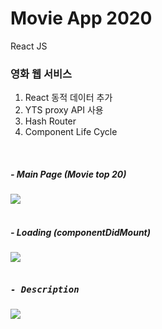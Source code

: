 # Movie App 2020

React JS

### 영화 웹 서비스
1. React 동적 데이터 추가
2. YTS proxy API 사용
3. Hash Router
4. Component Life Cycle

<br/>

##### - Main Page (Movie top 20)

<kbd>
<img src="https://user-images.githubusercontent.com/43735576/85997136-1ae55100-ba44-11ea-9c89-91ee2e8f4922.png" />
</kbd>
<br /><br />

##### - Loading (componentDidMount)

<kbd>
<img src="https://user-images.githubusercontent.com/43735576/85998534-e5416780-ba45-11ea-8e76-f76c67a722f7.png" />
</kdb>
<br /><br />

##### - Description

<kbd>
<img src="https://user-images.githubusercontent.com/43735576/85998069-4b79ba80-ba45-11ea-9b87-5ac41c57663d.png"/>
</kbd>
